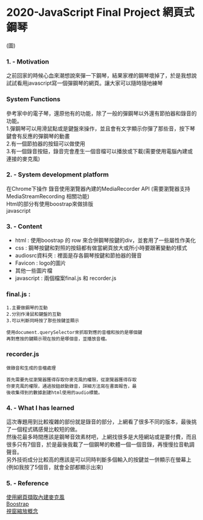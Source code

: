 # 2020-JavaScript Final Project 網頁式鋼琴
(圖)

### 1. - Motivation
之前回家的時候心血來潮想說來彈一下鋼琴，結果家裡的鋼琴壞掉了，於是我想說試試看用javascript寫一個彈鋼琴的網頁。讓大家可以隨時隨地練琴  

### System Functions
參考家中的電子琴，還原他有的功能，除了一般的彈鋼琴以外還有節拍器和錄音的功能。  
    1.彈鋼琴可以用滑鼠點或是鍵盤來操作，並且會有文字顯示你彈了那些音，按下琴鍵會有反應的彈鋼琴的動畫  
    2.有一個節拍器的按鈕可以做使用  
    3.有一個錄音按鈕，錄音完會產生一個音檔可以播放或下載(需要使用電腦內建或連接的麥克風)  
    
### 2. - System development platform
在Chrome下操作 
錄音使用瀏覽器內建的Media​Recorder  API (需要瀏覽器支持MediaStreamRecording 相關功能)  
Html的部分有使用boostrap來做排版  
javascript  

### 3. - Content
* html : 使用boostrap 的 row 來合併鋼琴按鍵的div，並套用了一些屬性作美化  
* css : 鋼琴按鍵和對照的按鈕都有做當網頁放大或所小時要跟著變動的樣式  
* audiosrc資料夾 : 裡面是存各鋼琴按鍵和節拍器的聲音  
* Favicon : logo的圖片  
* 其他一些圖片檔  
* javascript : 兩個檔案final.js 和 recorder.js  
### final.js :  
    1.主要做鋼琴的互動  
    2.分別作滑鼠和鍵盤的互動  
    3.可以判斷同時按了那些按鍵並顯示  

    使用document.querySelector來抓取對應的音檔和按的是哪個鍵  
    再對應按的鍵顯示現在按的是哪個音，並播放音檔。  
### recorder.js  
    做錄音和生成的音檔處理

    首先需要先從瀏覽器獲得存取你麥克風的權限，從瀏覽器獲得存取
    你麥克風的權限，通過按鈕啟動錄音，詳細方法寫在書面報告，最
    後收集得到的數據創建html使用的audio標籤。

### 4. - What I has learned
這次專題用到比較複雜的部份就是錄音的部分，上網看了很多不同的版本，最後挑了一個程式碼感覺比較短的做。  
然後花最多時間應該是鋼琴音效素材吧，上網找很多是大陸網站或是要付費，而且很多只有7個音，於是最後我載了一個鋼琴的軟體一個一個音錄，再慢慢拉音軌調聲音。  
另外技術成分比較高的應該是可以同時判斷多個輸入的按鍵並一併顯示在螢幕上(例如我按了5個音，就會全部都顯示出來)

### 5. - Reference  
[使用網頁擷取內建麥克風](https://www.cnblogs.com/Wayou/p/js_audio_recorder.html "link")  
[Boostrap](https://getbootstrap.com/ "link")  
[視窗縮放概念](https://www.wfublog.com/2017/06/rwd-font-size-solution-vmin.html "link")

 

